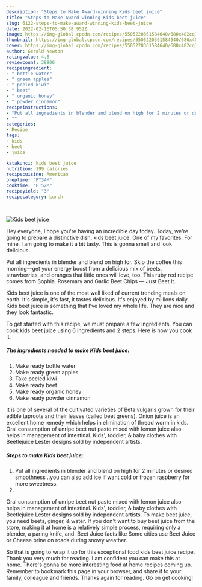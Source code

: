 ```yaml
---
description: "Steps to Make Award-winning Kids beet juice"
title: "Steps to Make Award-winning Kids beet juice"
slug: 6122-steps-to-make-award-winning-kids-beet-juice
date: 2022-02-16T05:50:38.952Z
image: https://img-global.cpcdn.com/recipes/5505220361584640/680x482cq70/kids-beet-juice-recipe-main-photo.jpg
thumbnail: https://img-global.cpcdn.com/recipes/5505220361584640/680x482cq70/kids-beet-juice-recipe-main-photo.jpg
cover: https://img-global.cpcdn.com/recipes/5505220361584640/680x482cq70/kids-beet-juice-recipe-main-photo.jpg
author: Gerald Newton
ratingvalue: 4.8
reviewcount: 38906
recipeingredient:
- " bottle water"
- " green apples"
- " peeled kiwi"
- " beet"
- " organic honey"
- " powder cinnamon"
recipeinstructions:
- "Put all ingredients in blender and blend on high for 2 minutes or desired smoothness ..you can also add ice if want cold or frozen raspberry for more sweetness."
- ""
categories:
- Recipe
tags:
- kids
- beet
- juice

katakunci: kids beet juice 
nutrition: 199 calories
recipecuisine: American
preptime: "PT34M"
cooktime: "PT52M"
recipeyield: "3"
recipecategory: Lunch

---
```



![Kids beet juice](https://img-global.cpcdn.com/recipes/5505220361584640/680x482cq70/kids-beet-juice-recipe-main-photo.jpg)

Hey everyone, I hope you're having an incredible day today. Today, we're going to prepare a distinctive dish, kids beet juice. One of my favorites. For mine, I am going to make it a bit tasty. This is gonna smell and look delicious.

Put all ingredients in blender and blend on high for. Skip the coffee this morning—get your energy boost from a delicious mix of beets, strawberries, and oranges that little ones will love, too. This ruby red recipe comes from Sophia. Rosemary and Garlic Beet Chips — Just Beet It.

Kids beet juice is one of the most well liked of current trending meals on earth. It's simple, it's fast, it tastes delicious. It's enjoyed by millions daily. Kids beet juice is something that I've loved my whole life. They are nice and they look fantastic.


To get started with this recipe, we must prepare a few ingredients. You can cook kids beet juice using 6 ingredients and 2 steps. Here is how you cook it.

<!--inarticleads1-->

##### The ingredients needed to make Kids beet juice:

1. Make ready  bottle water
1. Make ready  green apples
1. Take  peeled kiwi
1. Make ready  beet
1. Make ready  organic honey
1. Make ready  powder cinnamon


It is one of several of the cultivated varieties of Beta vulgaris grown for their edible taproots and their leaves (called beet greens). Onion juice is an excellent home remedy which helps in elimination of thread worm in kids. Oral consumption of unripe beet nut paste mixed with lemon juice also helps in management of intestinal. Kids&#39;, toddler, &amp; baby clothes with Beetlejuice Lester designs sold by independent artists. 

<!--inarticleads2-->

##### Steps to make Kids beet juice:

1. Put all ingredients in blender and blend on high for 2 minutes or desired smoothness ..you can also add ice if want cold or frozen raspberry for more sweetness.
1. 


Oral consumption of unripe beet nut paste mixed with lemon juice also helps in management of intestinal. Kids&#39;, toddler, &amp; baby clothes with Beetlejuice Lester designs sold by independent artists. To make beet juice, you need beets, ginger, &amp; water. If you don&#39;t want to buy beet juice from the store, making it at home is a relatively simple process, requiring only a blender, a paring knife, and. Beet Juice facts like Some cities use Beet Juice or Cheese brine on roads during snowy weather. 

So that is going to wrap it up for this exceptional food kids beet juice recipe. Thank you very much for reading. I am confident you can make this at home. There's gonna be more interesting food at home recipes coming up. Remember to bookmark this page in your browser, and share it to your family, colleague and friends. Thanks again for reading. Go on get cooking!
